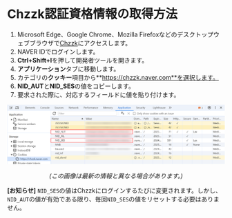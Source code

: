 # Chzzk認証資格情報の取得方法

1. Microsoft Edge、Google Chrome、Mozilla Firefoxなどのデスクトップウェブブラウザで[Chzzk](https://chzzk.naver.com/)にアクセスします。
2. NAVER IDでログインします。
3. **Ctrl+Shift+I**を押して開発者ツールを開きます。
4. **アプリケーション**タブに移動します。
5. カテゴリの**クッキー**項目から**https://chzzk.naver.com**を選択します。
6. **NID_AUT**と**NID_SES**の値をコピーします。
7. 要求された際に、対応するフィールドに値を貼り付けます。

<div style='text-align: center'>
<img src='../../img/screenshots/dev_tools.png' />
<p><i>(この画像は最新の情報と異なる場合があります。)</i></p>
</div>

**[お知らせ]**
`NID_SES`の値はChzzkにログインするたびに変更されます。しかし、`NID_AUT`の値が有効である限り、毎回`NID_SES`の値をリセットする必要はありません。
